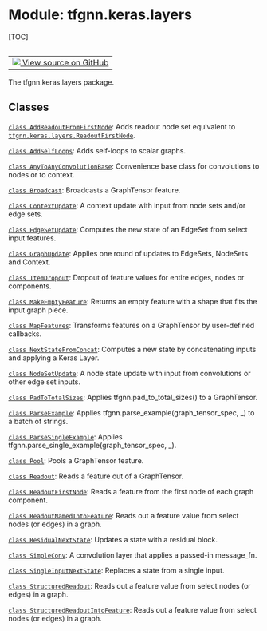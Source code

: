 # Module: tfgnn.keras.layers

[TOC]

<!-- Insert buttons and diff -->

<table class="tfo-notebook-buttons tfo-api nocontent" align="left">
<td>
  <a target="_blank" href="https://github.com/tensorflow/gnn/tree/master/tensorflow_gnn/keras/layers/__init__.py">
    <img src="https://www.tensorflow.org/images/GitHub-Mark-32px.png" />
    View source on GitHub
  </a>
</td>
</table>



The tfgnn.keras.layers package.



## Classes

[`class AddReadoutFromFirstNode`](../../tfgnn/keras/layers/AddReadoutFromFirstNode.md):
Adds readout node set equivalent to
<a href="../../tfgnn/keras/layers/ReadoutFirstNode.md"><code>tfgnn.keras.layers.ReadoutFirstNode</code></a>.

[`class AddSelfLoops`](../../tfgnn/keras/layers/AddSelfLoops.md): Adds
self-loops to scalar graphs.

[`class AnyToAnyConvolutionBase`](../../tfgnn/keras/layers/AnyToAnyConvolutionBase.md): Convenience base class for convolutions to nodes or to context.

[`class Broadcast`](../../tfgnn/keras/layers/Broadcast.md): Broadcasts a GraphTensor feature.

[`class ContextUpdate`](../../tfgnn/keras/layers/ContextUpdate.md): A context update with input from node sets and/or edge sets.

[`class EdgeSetUpdate`](../../tfgnn/keras/layers/EdgeSetUpdate.md): Computes the new state of an EdgeSet from select input features.

[`class GraphUpdate`](../../tfgnn/keras/layers/GraphUpdate.md): Applies one round of updates to EdgeSets, NodeSets and Context.

[`class ItemDropout`](../../tfgnn/keras/layers/ItemDropout.md): Dropout of
feature values for entire edges, nodes or components.

[`class MakeEmptyFeature`](../../tfgnn/keras/layers/MakeEmptyFeature.md): Returns an empty feature with a shape that fits the input graph piece.

[`class MapFeatures`](../../tfgnn/keras/layers/MapFeatures.md): Transforms features on a GraphTensor by user-defined callbacks.

[`class NextStateFromConcat`](../../tfgnn/keras/layers/NextStateFromConcat.md): Computes a new state by concatenating inputs and applying a Keras Layer.

[`class NodeSetUpdate`](../../tfgnn/keras/layers/NodeSetUpdate.md): A node state update with input from convolutions or other edge set inputs.

[`class PadToTotalSizes`](../../tfgnn/keras/layers/PadToTotalSizes.md): Applies tfgnn.pad_to_total_sizes() to a GraphTensor.

[`class ParseExample`](../../tfgnn/keras/layers/ParseExample.md): Applies tfgnn.parse_example(graph_tensor_spec, _) to a batch of strings.

[`class ParseSingleExample`](../../tfgnn/keras/layers/ParseSingleExample.md): Applies tfgnn.parse_single_example(graph_tensor_spec, _).

[`class Pool`](../../tfgnn/keras/layers/Pool.md): Pools a GraphTensor feature.

[`class Readout`](../../tfgnn/keras/layers/Readout.md): Reads a feature out of a GraphTensor.

[`class ReadoutFirstNode`](../../tfgnn/keras/layers/ReadoutFirstNode.md): Reads
a feature from the first node of each graph component.

[`class ReadoutNamedIntoFeature`](../../tfgnn/keras/layers/ReadoutNamedIntoFeature.md):
Reads out a feature value from select nodes (or edges) in a graph.

[`class ResidualNextState`](../../tfgnn/keras/layers/ResidualNextState.md): Updates a state with a residual block.

[`class SimpleConv`](../../tfgnn/keras/layers/SimpleConv.md): A convolution
layer that applies a passed-in message_fn.

[`class SingleInputNextState`](../../tfgnn/keras/layers/SingleInputNextState.md):
Replaces a state from a single input.

[`class StructuredReadout`](../../tfgnn/keras/layers/StructuredReadout.md):
Reads out a feature value from select nodes (or edges) in a graph.

[`class StructuredReadoutIntoFeature`](../../tfgnn/keras/layers/ReadoutNamedIntoFeature.md):
Reads out a feature value from select nodes (or edges) in a graph.
